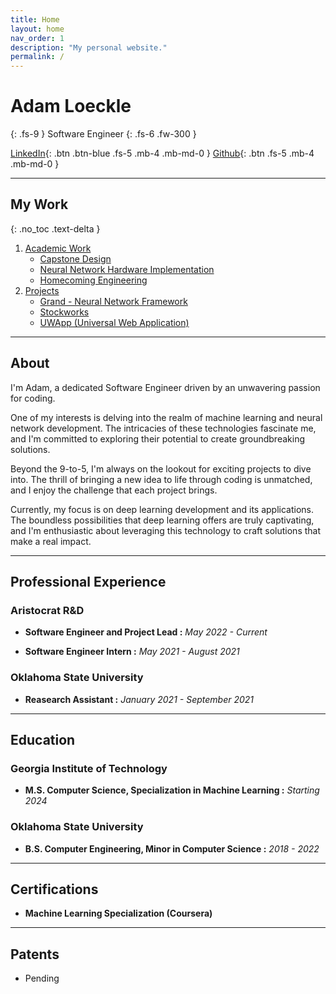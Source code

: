 ```yaml
---
title: Home
layout: home
nav_order: 1
description: "My personal website."
permalink: /
---
```


# Adam Loeckle
{: .fs-9 }
Software Engineer
{: .fs-6 .fw-300 }

[LinkedIn][adam linkedin]{: .btn .btn-blue .fs-5 .mb-4 .mb-md-0 }
[Github][adamloec github]{: .btn .fs-5 .mb-4 .mb-md-0 }

---

## My Work
{: .no_toc .text-delta }
1. [Academic Work](/academic/academic/)
    - [Capstone Design](/academic/capstone/)
    - [Neural Network Hardware Implementation](/academic/nn-hardware/)
    - [Homecoming Engineering](/academic/homecoming/)
2. [Projects](/projects/projects/)
    - [Grand - Neural Network Framework](/projects/grand/)
    - [Stockworks](/projects/stockworks/)
    - [UWApp (Universal Web Application)](/projects/uwapp/)



---

## About

I'm Adam, a dedicated Software Engineer driven by an unwavering passion for coding.

One of my interests is delving into the realm of machine learning and neural network development. The intricacies of these technologies fascinate me, and I'm committed to exploring their potential to create groundbreaking solutions.

Beyond the 9-to-5, I'm always on the lookout for exciting projects to dive into. The thrill of bringing a new idea to life through coding is unmatched, and I enjoy the challenge that each project brings.

Currently, my focus is on deep learning development and its applications. The boundless possibilities that deep learning offers are truly captivating, and I'm enthusiastic about leveraging this technology to craft solutions that make a real impact.

---

## Professional Experience

### Aristocrat R&D

- **Software Engineer and Project Lead :** *May 2022 - Current*

- **Software Engineer Intern :** *May 2021 - August 2021*

### Oklahoma State University

- **Reasearch Assistant :** *January 2021 - September 2021*

---

## Education

### Georgia Institute of Technology

- **M.S. Computer Science, Specialization in Machine Learning :** *Starting 2024*

### Oklahoma State University

- **B.S. Computer Engineering, Minor in Computer Science :** *2018 - 2022*

---

## Certifications

- **Machine Learning Specialization (Coursera)**

---

## Patents

- Pending


[adamloec github]: https://github.com/adamloec
[adam linkedin]: https://linkedin.com/in/adam-loeckle